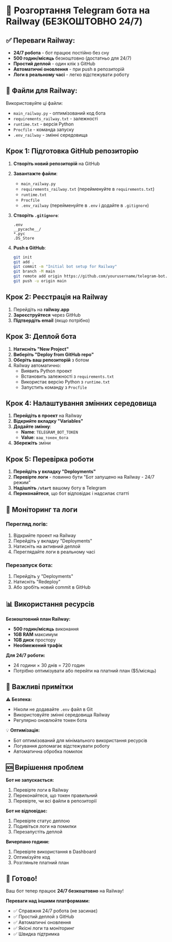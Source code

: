 # 🚀 Розгортання Telegram бота на Railway (БЕЗКОШТОВНО 24/7)

## ✅ Переваги Railway:
- **24/7 робота** - бот працює постійно без сну
- **500 годин/місяць** безкоштовно (достатньо для 24/7)
- **Простий деплой** - один клік з GitHub
- **Автоматичні оновлення** - при push в репозиторій
- **Логи в реальному часі** - легко відстежувати роботу

## 📁 Файли для Railway:

Використовуйте ці файли:
- `main_railway.py` - оптимізований код бота
- `requirements_railway.txt` - залежності
- `runtime.txt` - версія Python
- `Procfile` - команда запуску
- `.env_railway` - змінні середовища

## Крок 1: Підготовка GitHub репозиторію

1. **Створіть новий репозиторій** на GitHub
2. **Завантажте файли**:
   - `main_railway.py`
   - `requirements_railway.txt` (перейменуйте в `requirements.txt`)
   - `runtime.txt`
   - `Procfile`
   - `.env_railway` (перейменуйте в `.env` і додайте в `.gitignore`)

3. **Створіть `.gitignore`**:
   ```
   .env
   __pycache__/
   *.pyc
   .DS_Store
   ```

4. **Push в GitHub**:
   ```bash
   git init
   git add .
   git commit -m "Initial bot setup for Railway"
   git branch -M main
   git remote add origin https://github.com/yourusername/telegram-bot.git
   git push -u origin main
   ```

## Крок 2: Реєстрація на Railway

1. Перейдіть на **railway.app**
2. **Зареєструйтеся** через GitHub
3. **Підтвердіть email** (якщо потрібно)

## Крок 3: Деплой бота

1. **Натисніть "New Project"**
2. **Виберіть "Deploy from GitHub repo"**
3. **Оберіть ваш репозиторій** з ботом
4. Railway автоматично:
   - Виявить Python проект
   - Встановить залежності з `requirements.txt`
   - Використає версію Python з `runtime.txt`
   - Запустить команду з `Procfile`

## Крок 4: Налаштування змінних середовища

1. **Перейдіть в проект** на Railway
2. **Відкрийте вкладку "Variables"**
3. **Додайте змінну**:
   - **Name**: `TELEGRAM_BOT_TOKEN`
   - **Value**: `ваш_токен_бота`
4. **Збережіть** зміни

## Крок 5: Перевірка роботи

1. **Перейдіть у вкладку "Deployments"**
2. **Перевірте логи** - повинно бути "Бот запущено на Railway - 24/7 режим"
3. **Надішліть `/start`** вашому боту в Telegram
4. **Переконайтеся**, що бот відповідає і надсилає статті

## 🔧 Моніторинг та логи

### Перегляд логів:
1. Відкрийте проект на Railway
2. Перейдіть у вкладку "Deployments"
3. Натисніть на активний деплой
4. Переглядайте логи в реальному часі

### Перезапуск бота:
1. Перейдіть у "Deployments"
2. Натисніть "Redeploy"
3. Або зробіть новий commit в GitHub

## 📊 Використання ресурсів

**Безкоштовний план Railway:**
- **500 годин/місяць** виконання
- **1GB RAM** максимум
- **1GB диск** простору
- **Необмежений трафік**

**Для 24/7 роботи:**
- 24 години × 30 днів = 720 годин
- Потрібно оптимізувати або перейти на платний план ($5/місяць)

## 🚨 Важливі примітки

⚠️ **Безпека:**
- Ніколи не додавайте `.env` файл в Git
- Використовуйте змінні середовища Railway
- Регулярно оновлюйте токен бота

💡 **Оптимізація:**
- Бот оптимізований для мінімального використання ресурсів
- Логування допомагає відстежувати роботу
- Автоматична обробка помилок

## 🆘 Вирішення проблем

**Бот не запускається:**
1. Перевірте логи в Railway
2. Переконайтеся, що токен правильний
3. Перевірте, чи всі файли в репозиторії

**Бот не відповідає:**
1. Перевірте статус деплою
2. Подивіться логи на помилки
3. Перезапустіть деплой

**Вичерпано години:**
1. Перевірте використання в Dashboard
2. Оптимізуйте код
3. Розгляньте платний план

## 🎉 Готово!

Ваш бот тепер працює **24/7 безкоштовно** на Railway! 

**Переваги над іншими платформами:**
- ✅ Справжня 24/7 робота (не засинає)
- ✅ Простий деплой з GitHub
- ✅ Автоматичні оновлення
- ✅ Якісні логи та моніторинг
- ✅ Швидка підтримка
